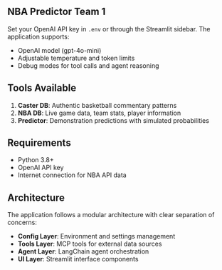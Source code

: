 ## NBA Predictor Team 1

Set your OpenAI API key in `.env` or through the Streamlit sidebar. The application supports:

- OpenAI model (gpt-4o-mini)
- Adjustable temperature and token limits
- Debug modes for tool calls and agent reasoning
  
## Tools Available

1. **Caster DB**: Authentic basketball commentary patterns
2. **NBA DB**: Live game data, team stats, player information
3. **Predictor**: Demonstration predictions with simulated probabilities

## Requirements

- Python 3.8+
- OpenAI API key
- Internet connection for NBA API data

## Architecture

The application follows a modular architecture with clear separation of concerns:

- **Config Layer**: Environment and settings management
- **Tools Layer**: MCP tools for external data sources
- **Agent Layer**: LangChain agent orchestration
- **UI Layer**: Streamlit interface components
